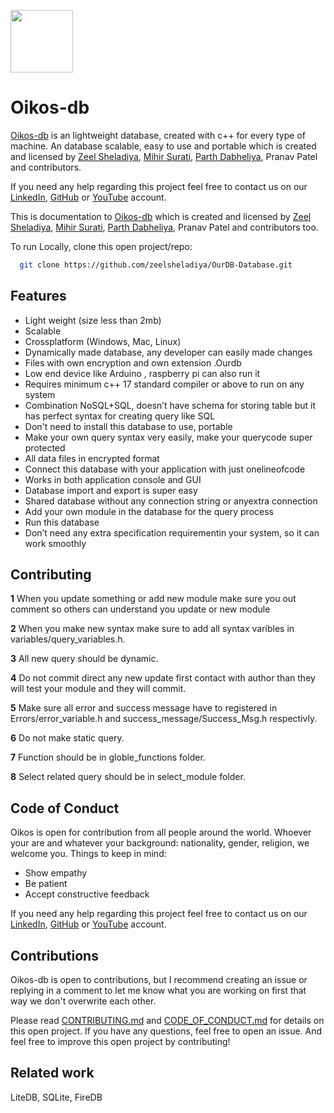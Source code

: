 <!-- markdownlint-configure-file {
  "MD013": {
    "code_blocks": false,
    "tables": false
  },
  "MD033": false,
  "MD041": false
} -->

[<img src="https://raw.githubusercontent.com/degaur/Oikos-db/patch-1/img/logo.png" align="center" width="100">](https://github.com/zeelsheladiya/OurDB-Database)

# Oikos-db

[Oikos-db](https://github.com/zeelsheladiya/OurDB-Database) is an lightweight database, created with c++ for every type of machine. An database scalable, easy to use and portable  which is created and licensed by [Zeel Sheladiya](https://github.com/zeelsheladiya), [Mihir Surati](https://github.com/mihirsurati), [Parth Dabheliya](https://github.com/Parth-Dab), Pranav Patel and contributors.

If you need any help regarding this project feel free to contact us on our [LinkedIn](https://in.linkedin.com/in/zeel-sheladiya-772513176), [GitHub](https://github.com/zeelsheladiya) or [YouTube](https://www.youtube.com/watch?v=2e2Mfs0TdUI) account.

This is documentation to [Oikos-db](https://github.com/zeelsheladiya/OurDB-Database) which is created and licensed by [Zeel Sheladiya](https://github.com/zeelsheladiya), [Mihir Surati](https://github.com/mihirsurati), [Parth Dabheliya](https://github.com/Parth-Dab), Pranav Patel and contributors too.

To run Locally, clone this open project/repo: 

```bash
  git clone https://github.com/zeelsheladiya/OurDB-Database.git
```

## Features
- Light weight (size less than 2mb)
- Scalable
- Crossplatform (Windows, Mac, Linux)
- Dynamically made database, any developer can easily made changes
- Files with own encryption and own extension .Ourdb
- Low end device like Arduino , raspberry pi can also run it
- Requires minimum c++ 17 standard compiler or above to run on any system
- Combination NoSQL+SQL, doesn’t have schema for storing table but it has perfect syntax for creating query like SQL
- Don't need to install this database to use, portable
- Make your own query syntax very easily, make your querycode super protected
- All data files in encrypted format
- Connect this database with your application with just onelineofcode
- Works in both application console and GUI
- Database import and export is super easy
- Shared database without any connection string or anyextra connection
- Add your own module in the database for the query process
- Run this database
- Don’t need any extra specification requirementin your system, so it can work smoothly

## Contributing
**1** When you update something or add new module make sure you out comment so others can understand you update or new module

**2** When you make new syntax make sure to add all syntax varibles in variables/query_variables.h.

**3** All new query should be dynamic.

**4** Do not commit direct any new update first contact with author than they will test your module and they will commit.

**5** Make sure all error and success message have to registered in Errors/error_variable.h and success_message/Success_Msg.h respectivly.

**6** Do not make static query.

**7** Function should be in globle_functions folder.

**8** Select related query should be in select_module folder.

## Code of Conduct
Oikos is open for contribution from all people around the world. Whoever your are and whatever your background: nationality, gender, religion, we welcome you. Things to keep in mind:

- Show empathy
- Be patient
- Accept constructive feedback

If you need any help regarding this project feel free to contact us on our [LinkedIn](https://in.linkedin.com/in/zeel-sheladiya-772513176), [GitHub](https://github.com/zeelsheladiya) or [YouTube](https://www.youtube.com/watch?v=2e2Mfs0TdUI) account.

## Contributions
Oikos-db is open to contributions, but I recommend creating an issue or replying in a comment to let me know what you are working on first that way we don't overwrite each other.

Please read [CONTRIBUTING.md](./CONTRIBUTING.md) and [CODE_OF_CONDUCT.md](./CODE_OF_CONDUCT.md)  for details on this open project. If you have any questions, feel free to open an issue. And feel free to improve this open project by contributing! 

## Related work
LiteDB, SQLite, FireDB
